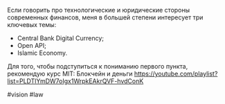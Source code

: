 
Если говорить про технологические и юридические стороны современных финансов, меня в большей степени интересует три ключевых темы:
- Central Bank Digital Currency;
- Open API;
- Islamic Economy.

Для того, чтобы подступиться к пониманию первого пункта, рекомендую курс MIT: Блокчейн и деньги https://youtube.com/playlist?list=PLDTlYmDW7oIgx1WrpkEAkrQVF-hvdConK

#vision #law